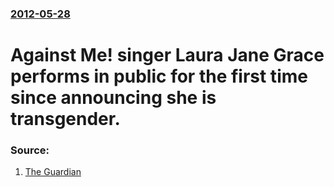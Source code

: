 ### [2012-05-28](/news/2012/05/28/index.md)

# Against Me! singer Laura Jane Grace performs in public for the first time since announcing she is transgender. 




### Source:

1. [The Guardian](http://www.guardian.co.uk/music/2012/may/28/against-me-singer-transgender)
